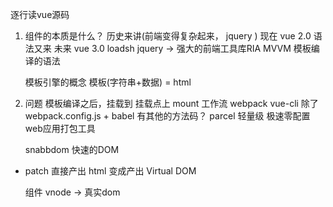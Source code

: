 逐行读vue源码
1. 组件的本质是什么？
    历史来讲(前端变得复杂起来， jquery )   现在 vue 2.0 语法又来   未来 vue 3.0
    loadsh   jquery -> 强大的前端工具库RIA   MVVM
    模板编译的语法

    模板引擎的概念   模板(字符串+数据) = html


2. 问题
    模板编译之后，挂载到 挂载点上  mount
    工作流   webpack  vue-cli 
    除了 webpack.config.js + babel  有其他的方法码？
    parcel  轻量级   极速零配置web应用打包工具

    snabbdom 快速的DOM

- patch
    直接产出 html 变成产出 Virtual DOM

    组件 vnode -> 真实dom